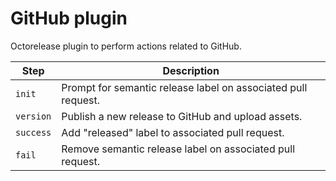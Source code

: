 # GitHub plugin

Octorelease plugin to perform actions related to GitHub.

| Step | Description |
|------|-------------|
| `init` | Prompt for semantic release label on associated pull request. |
| `version` | Publish a new release to GitHub and upload assets. |
| `success` | Add "released" label to associated pull request. |
| `fail` | Remove semantic release label on associated pull request. |
